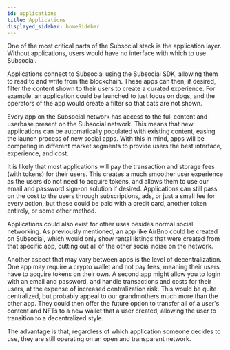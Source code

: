 ```yaml
---
id: applications
title: Applications
displayed_sidebar: homeSidebar
---
```


One of the most critical parts of the Subsocial stack is the application layer. 
Without applications, users would have no interface with which to use Subsocial.

Applications connect to Subsocial using the Subsocial SDK, allowing them to read to and write from the blockchain.
These apps can then, if desired, filter the content shown to their users to create a curated experience. 
For example, an application could be launched to just focus on dogs, 
and the operators of the app would create a filter so that cats are not shown.

Every app on the Subsocial network has access to the full content and userbase present on the Subsocial network. 
This means that new applications can be automatically populated with existing content, easing the launch process of new social apps.
With this in mind, apps will be competing in different market segments to provide users the best interface, experience, and cost.

It is likely that most applications will pay the transaction and storage fees (with tokens) for their users. 
This creates a much smoother user experience as the users do not need to acquire tokens, 
and allows them to use our email and password sign-on solution if desired. 
Applications can still pass on the cost to the users through subscriptions, ads, 
or just a small fee for every action, but these could be paid with a credit card, another token entirely, or some other method.

Applications could also exist for other uses besides normal social networking. 
As previously mentioned, an app like AirBnb could be created on Subsocial, 
which would only show rental listings that were created from that specific app, cutting out all of the other social noise on the network.

Another aspect that may vary between apps is the level of decentralization. 
One app may require a crypto wallet and not pay fees, meaning their users have to acquire tokens on their own.
A second app might allow you to login with an email and password, and handle transactions and costs for their users, 
at the expense of increased centralization risk. 
This would be quite centralized, but probably appeal to our grandmothers much more than the other app. They could then offer the future option to transfer 
all of a user's content and NFTs to a new wallet that a user created, allowing the user to transition to a decentralized style.

The advantage is that, regardless of which application someone decides to use, they are still operating on an open and transparent network.
